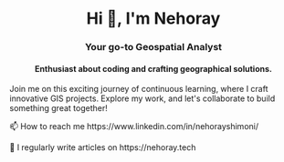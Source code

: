 <h1 align="center">Hi 👋, I'm Nehoray</h1>
<h3 align="center">Your go-to Geospatial Analyst</h3>
<h4 align="center">Enthusiast about coding and crafting geographical solutions.</h4>
<p></p>
<p>Join me on this exciting journey of continuous learning, where I craft innovative GIS projects. Explore my work, and let's collaborate to build something great together!</p>
<p></p>
📫 How to reach me https://www.linkedin.com/in/nehorayshimoni/
<p></p>
📝 I regularly write articles on <b></b>https://nehoray.tech</b>
<p></p>
